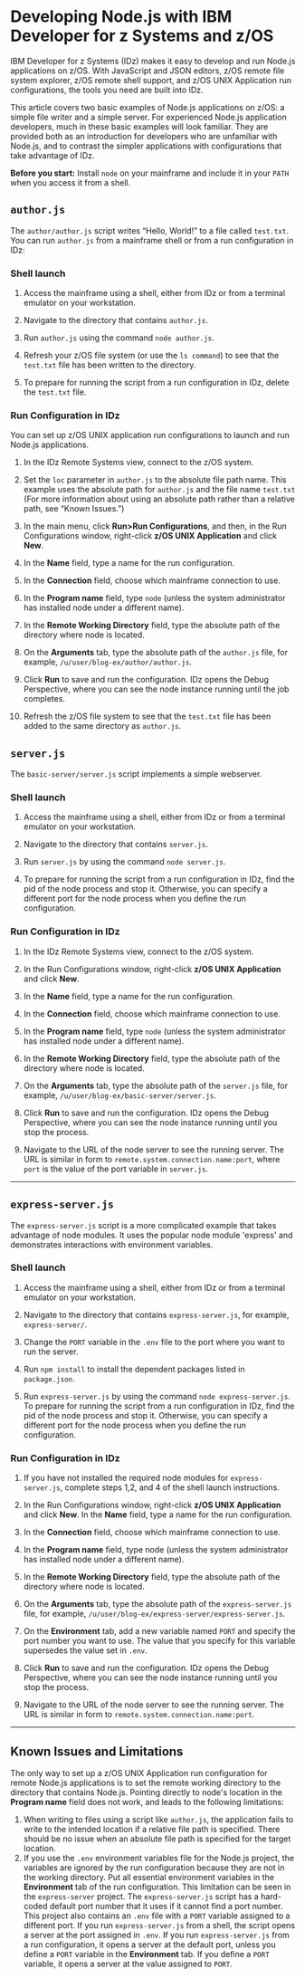 # Developing Node.js with IBM Developer for z Systems and z/OS

IBM Developer for z Systems (IDz) makes it easy to develop and run Node.js applications on z/OS. With JavaScript and JSON editors, z/OS remote file system explorer, z/OS remote shell support, and z/OS UNIX Application run configurations, the tools you need are built into IDz. 

This article covers two basic examples of Node.js applications on z/OS: a simple file writer and a simple server. For experienced Node.js application developers, much in these basic examples will look familiar. They are provided both as an introduction for developers who are unfamiliar with Node.js, and to contrast the simpler applications with configurations that take advantage of IDz.

**Before you start:** Install `node` on your mainframe and include it in your `PATH` when you access it from a shell.

## `author.js`

The `author/author.js` script writes “Hello, World!” to a file called `test.txt`.
You can run `author.js` from a mainframe shell or from a run configuration in IDz:


### Shell launch

1. Access the mainframe using a shell, either from IDz or from a terminal emulator on your workstation.

2. Navigate to the directory that contains `author.js`.

3. Run `author.js` using the command `node author.js`.

4. Refresh your z/OS file system (or use the `ls command`) to see that the `test.txt` file has been written to the directory.

5. To prepare for running the script from a run configuration in IDz, delete the `test.txt` file.

### Run Configuration in IDz

You can set up z/OS UNIX application run configurations to launch and run Node.js applications. 

1.	In the IDz Remote Systems view, connect to the z/OS system.

2.	Set the `loc` parameter in `author.js` to the absolute file path name. This example uses the absolute path for `author.js` and the file name `test.txt` (For more information about using an absolute path rather than a relative path, see “Known Issues.”)

3.	In the main menu, click **Run>Run Configurations**, and then, in the Run Configurations window, right-click **z/OS UNIX Application** and click **New**.

4.	In the **Name** field, type a name for the run configuration.

5.	In the **Connection** field, choose which mainframe connection to use.

6.	In the **Program name** field, type `node` (unless the system administrator has installed node under a different name).

7.	In the **Remote Working Directory** field, type the absolute path of the directory where node is located.

8.	On the **Arguments** tab, type the absolute path of the `author.js` file, for example, `/u/user/blog-ex/author/author.js`.

9.	Click **Run** to save and run the configuration. IDz opens the Debug Perspective, where you can see the node instance running until the job completes.

10.	Refresh the z/OS file system to see that the `test.txt` file has been added to the same directory as `author.js`.



## `server.js`

The `basic-server/server.js` script implements a simple webserver.

### Shell launch

1.	Access the mainframe using a shell, either from IDz or from a terminal emulator on your workstation.

2.	Navigate to the directory that contains `server.js`.

3.	Run `server.js` by using the command `node server.js`.

4.	To prepare for running the script from a run configuration in IDz, find the pid of the node process and stop it. Otherwise, you can specify a different port for the node process when you define the run configuration.

### Run Configuration in IDz

1.	In the IDz Remote Systems view, connect to the z/OS system.

2.	In the Run Configurations window, right-click **z/OS UNIX Application** and click **New**.

3.	In the **Name** field, type a name for the run configuration.

4.	In the **Connection** field, choose which mainframe connection to use.

5.	In the **Program name** field, type `node` (unless the system administrator has installed node under a different name).

6.	In the **Remote Working Directory** field, type the absolute path of the directory where node is located.

7.	On the **Arguments** tab, type the absolute path of the `server.js` file, for example, `/u/user/blog-ex/basic-server/server.js`.

8.	Click **Run** to save and run the configuration. IDz opens the Debug Perspective, where you can see the node instance running until you stop the process.

9.	Navigate to the URL of the node server to see the running server. The URL is similar in form to `remote.system.connection.name:port`, where `port` is the value of the port variable in `server.js`.

---

## `express-server.js`

The `express-server.js` script is a more complicated example that takes advantage of node modules. It uses the popular node module 'express' and demonstrates interactions with environment variables.

### Shell launch

1.	Access the mainframe using a shell, either from IDz or from a terminal emulator on your workstation.

2.	Navigate to the directory that contains `express-server.js`, for example, `express-server/`.

3.	Change the `PORT` variable in the `.env` file to the port where you want to run the server.

4.	Run `npm install` to install the dependent packages listed in `package.json`.

5.	Run `express-server.js` by using the command `node express-server.js`. To prepare for running the script from a run configuration in IDz, find the pid of the node process and stop it. Otherwise, you can specify a different port for the node process when you define the run configuration.

### Run Configuration in IDz

1.	If you have not installed the required node modules for `express-server.js`, complete steps 1,2, and 4 of the shell launch instructions.

2.	In the Run Configurations window, right-click **z/OS UNIX Application** and click **New**. In the **Name** field, type a name for the run configuration.

3.	In the **Connection** field, choose which mainframe connection to use.

4.	In the **Program name** field, type node (unless the system administrator has installed node under a different name).

5.	In the **Remote Working Directory** field, type the absolute path of the directory where node is located.

6.	On the **Arguments** tab, type the absolute path of the `express-server.js` file, for example, `/u/user/blog-ex/express-server/express-server.js`. 

7.	On the **Environment** tab, add a new variable named `PORT` and specify the port number you want to use. The value that you specify for this variable supersedes the value set in `.env`.

8.	Click **Run** to save and run the configuration. IDz opens the Debug Perspective, where you can see the node instance running until you stop the process.

9.	Navigate to the URL of the node server to see the running server. The URL is similar in form to `remote.system.connection.name:port`.

---

## Known Issues and Limitations

The only way to set up a z/OS UNIX Application run configuration for remote Node.js applications is to set the remote working directory to the directory that contains Node.js. Pointing directly to node's location in the **Program name** field does not work, and leads to the following limitations:
1.	When writing to files using a script like `author.js`, the application fails to write to the intended location if a relative file path is specified. There should be no issue when an absolute file path is specified for the target location.
2.	If you use the `.env` environment variables file for the Node.js project, the variables are ignored by the run configuration because they are not in the working directory. Put all essential environment variables in the **Environment** tab of the run configuration. This limitation can be seen in the `express-server` project. The `express-server.js` script has a hard-coded default port number that it uses if it cannot find a port number. This project also contains an `.env` file with a `PORT` variable assigned to a different port. If you run `express-server.js` from a shell, the script opens a server at the port assigned in `.env`. If you run `express-server.js` from a run configuration, it opens a server at the default port, unless you define a `PORT` variable in the **Environment** tab. If you define a `PORT` variable, it opens a server at the value assigned to `PORT`.
